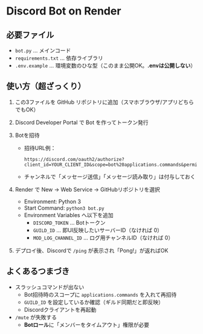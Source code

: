 # Discord Bot on Render

## 必要ファイル
- `bot.py` … メインコード
- `requirements.txt` … 依存ライブラリ
- `.env.example` … 環境変数のひな型（このまま公開OK。**.envは公開しない**）

## 使い方（超ざっくり）
1. この3ファイルを GitHub リポジトリに追加（スマホブラウザ/アプリどちらでもOK）
2. Discord Developer Portal で Bot を作ってトークン発行
3. Botを招待  
   - 招待URL例：
     ```
     https://discord.com/oauth2/authorize?client_id=YOUR_CLIENT_ID&scope=bot%20applications.commands&permissions=0
     ```
   - チャンネルで「メッセージ送信」「メッセージ読み取り」は付与しておく
4. Render で New → Web Service → GitHubリポジトリを選択  
   - Environment: Python 3  
   - Start Command: `python3 bot.py`  
   - Environment Variables へ以下を追加  
     - `DISCORD_TOKEN` … Botトークン  
     - `GUILD_ID` … 即UI反映したいサーバーID（なければ 0）  
     - `MOD_LOG_CHANNEL_ID` … ログ用チャンネルID（なければ 0）

5. デプロイ後、Discordで `/ping` が表示され「Pong!」が返ればOK

## よくあるつまづき
- スラッシュコマンドが出ない  
  - Bot招待時のスコープに `applications.commands` を入れて再招待  
  - `GUILD_ID` を設定しているか確認（ギルド同期だと即反映）
  - Discordクライアントを再起動
- `/mute` が失敗する  
  - **Botロール**に「メンバーをタイムアウト」権限が必要